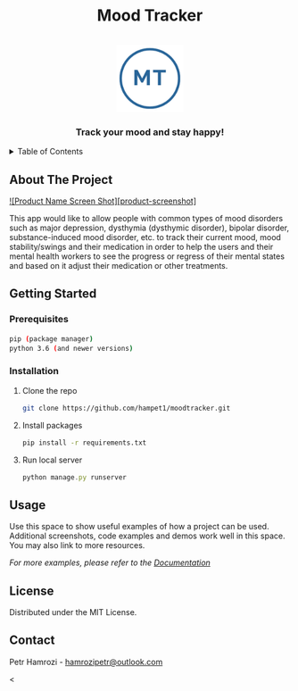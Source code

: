 <h1 align="center"> Mood Tracker </h1>


<!-- PROJECT LOGO -->
<br />
<div align="center">
  <a>
    <img src="images/logo.png" alt="Logo" width="120" height="120">
  </a>

  <h3 align="center">Track your mood and stay happy!</h3>

</div>



<!-- TABLE OF CONTENTS -->
<details>
  <summary>Table of Contents</summary>
  <ol>
    <li>
      <a href="#about-the-project">About The Project</a>
    </li>
    <li>
      <a href="#getting-started">Getting Started</a>
      <ul>
        <li><a href="#prerequisites">Prerequisites</a></li>
        <li><a href="#installation">Installation</a></li>
      </ul>
    </li>
    <li><a href="#usage">Usage</a></li>
    <li><a href="#licence">Licence</a></li>
    <li><a href="#contact">Contact</a></li>
  </ol>
</details>



<!-- ABOUT THE PROJECT -->
## About The Project

[![Product Name Screen Shot][product-screenshot]](https://example.com)

This app would like to allow people with common types of mood disorders such as major depression, dysthymia (dysthymic disorder), bipolar disorder, substance-induced mood disorder, etc. to track their current mood, mood stability/swings and their medication in order to help the users and their mental health workers to see the progress or regress of their mental states and based on it adjust their medication or other treatments.





<!-- GETTING STARTED -->
## Getting Started

### Prerequisites

  ```sh
  pip (package manager)
  python 3.6 (and newer versions)
  ```

### Installation


1. Clone the repo
   ```sh
   git clone https://github.com/hampet1/moodtracker.git
   ```
3. Install packages
   ```sh
   pip install -r requirements.txt
   ```
4. Run local server
   ```js
   python manage.py runserver
   ```


<!-- USAGE EXAMPLES -->
## Usage

Use this space to show useful examples of how a project can be used. Additional screenshots, code examples and demos work well in this space. You may also link to more resources.

_For more examples, please refer to the [Documentation](https://example.com)_






<!-- LICENSE -->
## License

Distributed under the MIT License.



<!-- CONTACT -->
## Contact

Petr Hamrozi - hamrozipetr@outlook.com








<
